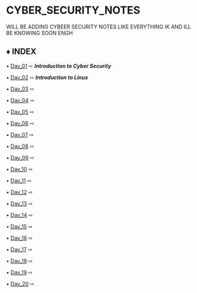 # CYBER_SECURITY_NOTES
WILL BE ADDING CYBEER SECURITY NOTES LIKE EVERYTHING IK AND ILL BE KNOWING SOON ENGH

## ♦ INDEX

• [Day_01](https://github.com/Izumi0XD/CYBER_SECURITY_NOTES/tree/main/DAY_01) ⇨ ***Introduction to Cyber Security***

• [Day_02](https://github.com/Izumi0XD/CYBER_SECURITY_NOTES/tree/main/DAY_02) ⇨ ***Introduction to Linux***

• [Day_03](https://github.com/Izumi0XD/CYBER_SECURITY_NOTES/tree/main/DAY_03) ⇨ 

• [Day_04](https://github.com/Izumi0XD/CYBER_SECURITY_NOTES/tree/main/DAY_04) ⇨

• [Day_05](https://github.com/Izumi0XD/CYBER_SECURITY_NOTES/tree/main/DAY_05) ⇨

• [Day_06](https://github.com/Izumi0XD/CYBER_SECURITY_NOTES/tree/main/DAY_06) ⇨

• [Day_07](https://github.com/Izumi0XD/CYBER_SECURITY_NOTES/tree/main/DAY_07) ⇨

• [Day_08](https://github.com/Izumi0XD/CYBER_SECURITY_NOTES/tree/main/DAY_08) ⇨

• [Day_09](https://github.com/Izumi0XD/CYBER_SECURITY_NOTES/tree/main/DAY_09) ⇨

• [Day_10](https://github.com/Izumi0XD/CYBER_SECURITY_NOTES/tree/main/DAY_10) ⇨

• [Day_11](https://github.com/Izumi0XD/CYBER_SECURITY_NOTES/tree/main/DAY_11) ⇨

• [Day_12](https://github.com/Izumi0XD/CYBER_SECURITY_NOTES/tree/main/DAY_12) ⇨

• [Day_13](https://github.com/Izumi0XD/CYBER_SECURITY_NOTES/tree/main/DAY_13) ⇨

• [Day_14](https://github.com/Izumi0XD/CYBER_SECURITY_NOTES/tree/main/DAY_14) ⇨

• [Day_15](https://github.com/Izumi0XD/CYBER_SECURITY_NOTES/tree/main/DAY_15) ⇨

• [Day_16](https://github.com/Izumi0XD/CYBER_SECURITY_NOTES/tree/main/DAY_16) ⇨

• [Day_17](https://github.com/Izumi0XD/CYBER_SECURITY_NOTES/tree/main/DAY_17) ⇨

• [Day_18](https://github.com/Izumi0XD/CYBER_SECURITY_NOTES/tree/main/DAY_18) ⇨

• [Day_19](https://github.com/Izumi0XD/CYBER_SECURITY_NOTES/tree/main/DAY_19) ⇨

• [Day_20](https://github.com/Izumi0XD/CYBER_SECURITY_NOTES/tree/main/DAY_20) ⇨


